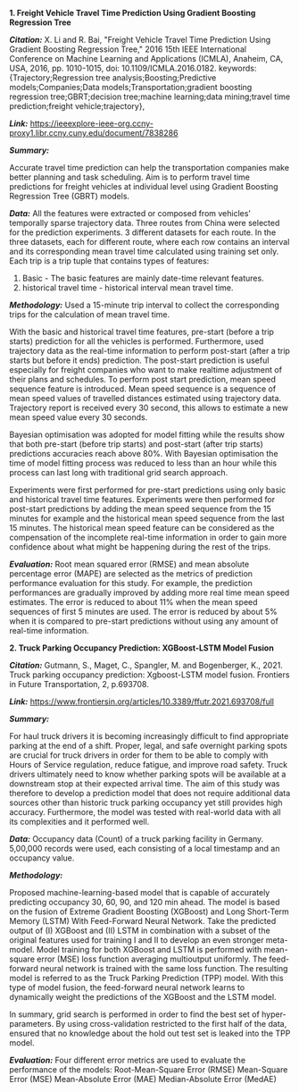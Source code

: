 **1. Freight Vehicle Travel Time Prediction Using Gradient Boosting Regression Tree**

***Citation:*** X. Li and R. Bai, "Freight Vehicle Travel Time Prediction Using Gradient Boosting Regression Tree," 2016 15th IEEE International Conference on Machine Learning and Applications (ICMLA), Anaheim, CA, USA, 2016, pp. 1010-1015, doi: 10.1109/ICMLA.2016.0182. keywords: {Trajectory;Regression tree analysis;Boosting;Predictive models;Companies;Data models;Transportation;gradient boosting regression tree;GBRT;decision tree;machine learning;data mining;travel time prediction;freight vehicle;trajectory},

***Link:*** https://ieeexplore-ieee-org.ccny-proxy1.libr.ccny.cuny.edu/document/7838286 

***Summary:***

Accurate travel time prediction can help the transportation companies make better planning and task scheduling. Aim is to perform travel time predictions for freight vehicles at individual level using Gradient Boosting Regression Tree (GBRT) models. 

***Data:***
All the features were extracted or composed from vehicles’ temporally sparse trajectory data. Three routes from China were selected for the prediction experiments. 3 different datasets for each route. 
In the three datasets, each for different route, where each row contains an interval and its corresponding mean travel time calculated using training set only. 
Each trip is a trip tuple that contains types of features: 
1.	Basic - The basic features are mainly date-time relevant features.
2.	historical travel time - historical interval mean travel time. 

***Methodology:***
Used a 15-minute trip interval to collect the corresponding trips for the calculation of mean travel time. 

With the basic and historical travel time features, pre-start (before a trip starts) prediction for all the vehicles is performed. Furthermore, used trajectory data as the real-time information to perform post-start (after a trip starts but before it ends) prediction.
The post-start prediction is useful especially for freight companies who want to make realtime adjustment of their plans and schedules. 
To perform post start prediction, mean speed sequence feature is introduced. Mean speed sequence is a sequence of mean speed values of travelled distances estimated using trajectory data. Trajectory report is received every 30 second, this allows to estimate a new mean speed value every 30 seconds.

Bayesian optimisation was adopted for model fitting while the results show that both pre-start (before trip starts) and post-start (after trip starts) predictions accuracies reach above 80%. With Bayesian optimisation the time of model fitting process was reduced to less than an hour while this process can last long with traditional grid search approach.

Experiments were first performed for pre-start predictions using only basic and historical travel time features. Experiments were then performed for post-start predictions by adding the mean speed sequence from the 15 minutes for example and the historical mean speed sequence from the last 15 minutes. The historical mean speed feature can be considered as the compensation of the incomplete real-time information in order to gain more confidence about what might be happening during the rest of the trips.

***Evaluation:*** Root mean squared error (RMSE) and mean absolute percentage error (MAPE) are selected as the metrics of prediction performance evaluation for this study. 
For example, the prediction performances are gradually improved by adding more real time mean speed estimates. 
The error is reduced to about 11% when the mean speed sequences of first 5 minutes are used.
 The error is reduced by about 5% when it is compared to pre-start predictions without using any amount of real-time information.


**2. Truck Parking Occupancy Prediction: XGBoost-LSTM Model Fusion**

***Citation:***
Gutmann, S., Maget, C., Spangler, M. and Bogenberger, K., 2021. Truck parking occupancy prediction: Xgboost-LSTM model fusion. Frontiers in Future Transportation, 2, p.693708.

***Link:*** https://www.frontiersin.org/articles/10.3389/ffutr.2021.693708/full 

***Summary:***

For haul truck drivers it is becoming increasingly difficult to find appropriate parking at the end of a shift. Proper, legal, and safe overnight parking spots are crucial for truck drivers in order for them to be able to comply with Hours of Service regulation, reduce fatigue, and improve road safety. Truck drivers ultimately need to know whether parking spots will be available at a downstream stop at their expected arrival time. 
The aim of this study was therefore to develop a prediction model that does not require additional data sources other than historic truck parking occupancy yet still provides high accuracy. Furthermore, the model was tested with real-world data with all its complexities and it performed well.

***Data:*** 
Occupancy data (Count) of a truck parking facility in Germany. 5,00,000 records were used, each consisting of a local timestamp and an occupancy value.  

***Methodology:***

Proposed machine-learning-based model that is capable of accurately predicting occupancy 30, 60, 90, and 120 min ahead. The model is based on the fusion of Extreme Gradient Boosting (XGBoost) and Long Short-Term Memory (LSTM) With Feed-Forward Neural Network.
Take the predicted output of (I) XGBoost and (II) LSTM in combination with a subset of the original features used for training I and II to develop an even stronger meta-model. Model training for both XGBoost and LSTM is performed with mean-square error (MSE) loss function averaging multioutput uniformly. 
The feed-forward neural network is trained with the same loss function. The resulting model is referred to as the Truck Parking Prediction (TPP) model. With this type of model fusion, the feed-forward neural network learns to dynamically weight the predictions of the XGBoost and the LSTM model.

In summary, grid search is performed in order to find the best set of hyper-parameters. By using cross-validation restricted to the first half of the data, ensured that no knowledge about the hold out test set is leaked into the TPP model. 

***Evaluation:***
Four different error metrics are used to evaluate the performance of the models: 
Root-Mean-Square Error (RMSE)
Mean-Square Error (MSE)
Mean-Absolute Error (MAE) 
Median-Absolute Error (MedAE)

